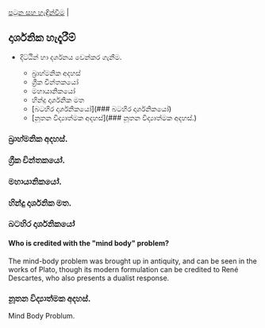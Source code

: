 [පටුන සහ හැඳින්වීම](/index.md) |

## දාර්ශනික හැදෑරීම්

- දිට්ඨින් හා දර්ශනය වෙන්කර ගැනීම.

	- බ්‍රාහ්මනික අදහස්
	- ග්‍රීක චින්තකයෝ
	- මහායානිකයෝ
	- හින්දු දාර්ශනික මත
	- [බටහිර දාර්ශනිකයෝ](### බටහිර දාර්ශනිකයෝ)
	- [නූතන විද්‍යාත්මක අදහස්](### නූතන විද්‍යාත්මක අදහස්.)

### බ්‍රාහ්මනික අදහස්.
### ග්‍රීක චින්තකයෝ.
### මහායානිකයෝ.
### හින්දු දාර්ශනික මත.



### බටහිර දාර්ශනිකයෝ

#### Who is credited with the "mind body" problem?
The mind-body problem was brought up in antiquity, and can be seen in the works of Plato, though its modern formulation can be credited to René Descartes, who also presents a dualist response.



### නූතන විද්‍යාත්මක අදහස්.

Mind Body Problum.
